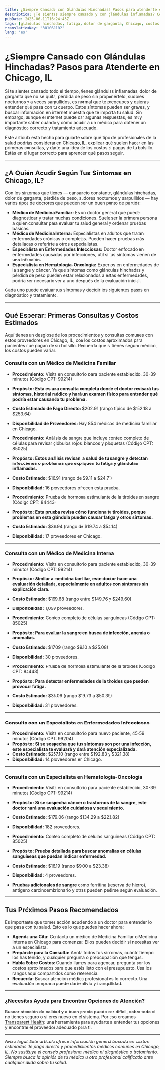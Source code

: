 ```yaml
---
title: ¿Siempre Cansado con Glándulas Hinchadas? Pasos para Atenderte en Chicago, IL  
description: ¿Te sientes siempre cansado y con glándulas inflamadas? Conoce a qué especialista ir, qué esperar en la consulta y los costos en Chicago, IL para que puedas tomar acción en tu salud hoy.  
pubDate: 2025-06-11T16:24:43Z
tags: [glándulas hinchadas, fatiga, dolor de garganta, Chicago, costos de salud, enfermedades infecciosas, hematología, medicina interna, medicina familiar]
translationKey: "381069102"
lang: 'es'
---
```


# ¿Siempre Cansado con Glándulas Hinchadas? Pasos para Atenderte en Chicago, IL

Si te sientes cansado todo el tiempo, tienes glándulas inflamadas, dolor de garganta que no se quita, pérdida de peso sin proponértelo, sudores nocturnos y a veces sarpullidos, es normal que te preocupes y quieras entender qué pasa con tu cuerpo. Estos síntomas pueden ser graves, y buscar información en internet muestra que te importa tu salud. Sin embargo, aunque el internet puede dar algunas respuestas, es muy importante saber cuándo y cómo acudir a un médico para obtener un diagnóstico correcto y tratamiento adecuado.

Este artículo está hecho para guiarte sobre qué tipo de profesionales de la salud podrías considerar en Chicago, IL, explicar qué suelen hacer en las primeras consultas, y darte una idea de los costos si pagas de tu bolsillo. Estás en el lugar correcto para aprender qué pasos seguir.

---

## ¿A Quién Acudir Según Tus Síntomas en Chicago, IL?

Con los síntomas que tienes — cansancio constante, glándulas hinchadas, dolor de garganta, pérdida de peso, sudores nocturnos y sarpullidos — hay varios tipos de doctores que pueden ser un buen punto de partida:

- **Médico de Medicina Familiar:** Es un doctor general que puede diagnosticar y tratar muchas condiciones. Suele ser la primera persona a quien consultar para evaluar tu salud general y ordenar pruebas básicas.
- **Médico de Medicina Interna:** Especialistas en adultos que tratan enfermedades crónicas o complejas. Pueden hacer pruebas más detalladas o referirte a otros especialistas.
- **Especialista en Enfermedades Infecciosas:** Doctor enfocado en enfermedades causadas por infecciones, útil si tus síntomas vienen de una infección.
- **Especialista en Hematología-Oncología:** Expertos en enfermedades de la sangre y cáncer. Ya que síntomas como glándulas hinchadas y pérdida de peso pueden estar relacionados a estas enfermedades, podría ser necesario ver a uno después de la evaluación inicial.

Cada uno puede evaluar tus síntomas y decidir los siguientes pasos en diagnóstico y tratamiento.

---

## Qué Esperar: Primeras Consultas y Costos Estimados

Aquí tienes un desglose de los procedimientos y consultas comunes con estos proveedores en Chicago, IL, con los costos aproximados para pacientes que pagan de su bolsillo. Recuerda que si tienes seguro médico, los costos pueden variar.

### Consulta con un Médico de Medicina Familiar

- **Procedimiento:** Visita en consultorio para paciente establecido, 30-39 minutos (Código CPT: 99214)  
- **Propósito:** **Esta es una consulta completa donde el doctor revisará tus síntomas, historial médico y hará un examen físico para entender qué podría estar causando tu problema.**  
- **Costo Estimado de Pago Directo:** $202.91 (rango típico de $152.18 a $253.64)  
- **Disponibilidad de Proveedores:** Hay 854 médicos de medicina familiar en Chicago.

- **Procedimiento:** Análisis de sangre que incluye conteo completo de células para revisar glóbulos rojos, blancos y plaquetas (Código CPT: 85025)  
- **Propósito:** **Estos análisis revisan la salud de tu sangre y detectan infecciones o problemas que expliquen tu fatiga y glándulas inflamadas.**  
- **Costo Estimado:** $16.91 (rango de $9.11 a $24.71)  
- **Disponibilidad:** 16 proveedores ofrecen esta prueba.

- **Procedimiento:** Prueba de hormona estimulante de la tiroides en sangre (Código CPT: 84443)  
- **Propósito:** **Esta prueba revisa cómo funciona tu tiroides, porque problemas en esta glándula pueden causar fatiga y otros síntomas.**  
- **Costo Estimado:** $36.94 (rango de $19.74 a $54.14)  
- **Disponibilidad:** 17 proveedores en Chicago.

---

### Consulta con un Médico de Medicina Interna

- **Procedimiento:** Visita en consultorio para paciente establecido, 30-39 minutos (Código CPT: 99214)  
- **Propósito:** **Similar a medicina familiar, este doctor hace una evaluación detallada, especialmente en adultos con síntomas sin explicación clara.**  
- **Costo Estimado:** $199.68 (rango entre $149.76 y $249.60)  
- **Disponibilidad:** 1,099 proveedores.

- **Procedimiento:** Conteo completo de células sanguíneas (Código CPT: 85025)  
- **Propósito:** **Para evaluar la sangre en busca de infección, anemia o anomalías.**  
- **Costo Estimado:** $17.09 (rango $9.10 a $25.08)  
- **Disponibilidad:** 30 proveedores.

- **Procedimiento:** Prueba de hormona estimulante de la tiroides (Código CPT: 84443)  
- **Propósito:** **Para detectar enfermedades de la tiroides que pueden provocar fatiga.**  
- **Costo Estimado:** $35.06 (rango $19.73 a $50.39)  
- **Disponibilidad:** 31 proveedores.

---

### Consulta con un Especialista en Enfermedades Infecciosas

- **Procedimiento:** Visita en consultorio para nuevo paciente, 45-59 minutos (Código CPT: 99204)  
- **Propósito:** **Si se sospecha que tus síntomas son por una infección, este especialista te evaluará y dará atención especializada.**  
- **Costo Estimado:** $257.10 (rango entre $192.83 y $321.38)  
- **Disponibilidad:** 14 proveedores en Chicago.

---

### Consulta con un Especialista en Hematología-Oncología

- **Procedimiento:** Visita en consultorio para paciente establecido, 30-39 minutos (Código CPT: 99214)  
- **Propósito:** **Si se sospecha cáncer o trastornos de la sangre, este doctor hará una evaluación cuidadosa y seguimiento.**  
- **Costo Estimado:** $179.06 (rango $134.29 a $223.82)  
- **Disponibilidad:** 182 proveedores.

- **Procedimiento:** Conteo completo de células sanguíneas (Código CPT: 85025)  
- **Propósito:** **Prueba detallada para buscar anomalías en células sanguíneas que puedan indicar enfermedad.**  
- **Costo Estimado:** $16.19 (rango $9.00 a $23.38)  
- **Disponibilidad:** 4 proveedores.

- **Pruebas adicionales de sangre** como ferritina (reserva de hierro), antígeno carcinoembrionario y otras pueden pedirse según evaluación.

---

## Tus Próximos Pasos Recomendados

Es importante que tomes acción acudiendo a un doctor para entender lo que pasa con tu salud. Esto es lo que puedes hacer ahora:

- **Agenda una Cita:** Contacta un médico de Medicina Familiar o Medicina Interna en Chicago para comenzar. Ellos pueden decidir si necesitas ver a un especialista.
- **Prepárate para la Consulta:** Anota todos tus síntomas, cuánto tiempo los has tenido, y cualquier pregunta o preocupación que tengas.
- **Habla Sobre Costos:** Cuando llames para agendar, pregunta por los costos aproximados para que estés listo con el presupuesto. Usa los rangos aquí compartidos como referencia.
- **Recuerda:** Buscar atención médica profesional es lo correcto. Una evaluación temprana puede darte alivio y tranquilidad.

---

### ¿Necesitas Ayuda para Encontrar Opciones de Atención?

Buscar atención de calidad y a buen precio puede ser difícil, sobre todo si no tienes seguro o si eres nuevo en el sistema. Por eso creamos [Transparent Health](https://transparenthealth.ai): una herramienta para ayudarte a entender tus opciones y encontrar el proveedor adecuado para ti. 

---

*Aviso legal: Este artículo ofrece información general basada en costos estimados de pago directo y procedimientos médicos comunes en Chicago, IL. No sustituye el consejo profesional médico ni diagnóstico o tratamiento. Siempre busca la opinión de tu médico u otro profesional calificado ante cualquier duda sobre tu salud.*
